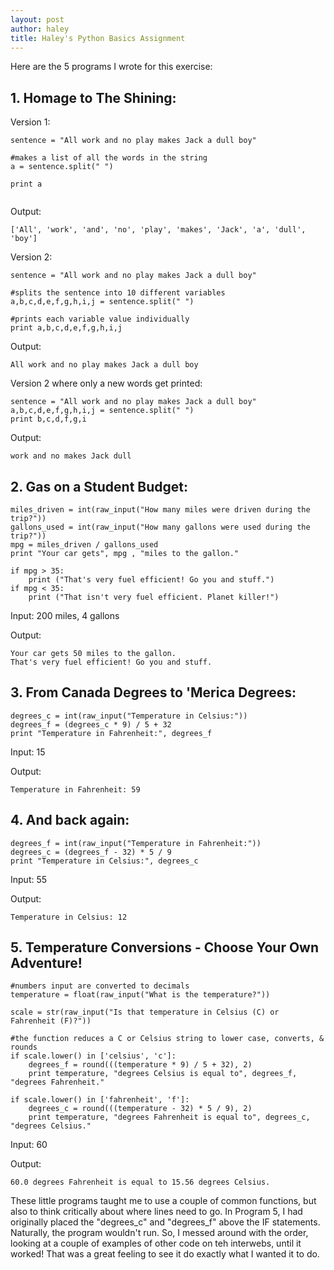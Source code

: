 ```yaml
---
layout: post
author: haley
title: Haley's Python Basics Assignment
---
```


Here are the 5 programs I wrote for this exercise:

## 1. Homage to The Shining:

Version 1:

```
sentence = "All work and no play makes Jack a dull boy"

#makes a list of all the words in the string
a = sentence.split(" ")

print a
    
```

Output:

```
['All', 'work', 'and', 'no', 'play', 'makes', 'Jack', 'a', 'dull', 'boy']

```

Version 2:

```
sentence = "All work and no play makes Jack a dull boy"

#splits the sentence into 10 different variables
a,b,c,d,e,f,g,h,i,j = sentence.split(" ")    

#prints each variable value individually
print a,b,c,d,e,f,g,h,i,j    

```

Output:

```
All work and no play makes Jack a dull boy

```

Version 2 where only a new words get printed:

```
sentence = "All work and no play makes Jack a dull boy"
a,b,c,d,e,f,g,h,i,j = sentence.split(" ")
print b,c,d,f,g,i

```

Output:

```
work and no makes Jack dull

```


## 2. Gas on a Student Budget:

```
miles_driven = int(raw_input("How many miles were driven during the trip?"))
gallons_used = int(raw_input("How many gallons were used during the trip?"))    
mpg = miles_driven / gallons_used
print "Your car gets", mpg , "miles to the gallon."

if mpg > 35:
    print ("That's very fuel efficient! Go you and stuff.")
if mpg < 35:
    print ("That isn't very fuel efficient. Planet killer!")

```

Input: 200 miles, 4 gallons

Output:

```
Your car gets 50 miles to the gallon.
That's very fuel efficient! Go you and stuff.

```

## 3. From Canada Degrees to 'Merica Degrees:

```
degrees_c = int(raw_input("Temperature in Celsius:"))
degrees_f = (degrees_c * 9) / 5 + 32
print "Temperature in Fahrenheit:", degrees_f

```

Input: 15

Output:

```
Temperature in Fahrenheit: 59

```

## 4. And back again:

```
degrees_f = int(raw_input("Temperature in Fahrenheit:"))
degrees_c = (degrees_f - 32) * 5 / 9
print "Temperature in Celsius:", degrees_c

```

Input: 55

Output:

```
Temperature in Celsius: 12

```

## 5. Temperature Conversions - Choose Your Own Adventure!

```
#numbers input are converted to decimals
temperature = float(raw_input("What is the temperature?"))    

scale = str(raw_input("Is that temperature in Celsius (C) or Fahrenheit (F)?"))

#the function reduces a C or Celsius string to lower case, converts, & rounds
if scale.lower() in ['celsius', 'c']:  
    degrees_f = round(((temperature * 9) / 5 + 32), 2)
    print temperature, "degrees Celsius is equal to", degrees_f, "degrees Fahrenheit." 

if scale.lower() in ['fahrenheit', 'f']:
    degrees_c = round(((temperature - 32) * 5 / 9), 2) 
    print temperature, "degrees Fahrenheit is equal to", degrees_c, "degrees Celsius."

```

Input: 60

Output:

```
60.0 degrees Fahrenheit is equal to 15.56 degrees Celsius.

```

These little programs taught me to use a couple of common functions, but also to think critically about where lines need to go.
In Program 5, I had originally placed the "degrees_c" and "degrees_f" above the IF statements. Naturally, the program wouldn't run.
So, I messed around with the order, looking at a couple of examples of other code on teh interwebs, until it worked! That was a great feeling to see it do exactly what I wanted it to do.
